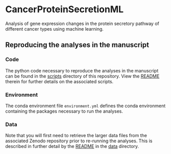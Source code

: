 # CancerProteinSecretionML
Analysis of gene expression changes in the protein secretory pathway of different cancer types using machine learning.

## Reproducing the analyses in the manuscript

### Code
The python code necessary to reproduce the analyses in the manuscript can be found in the [scripts](scripts) directory of this repository. View the [README](scripts/README.md) therein for further details on the associated scripts.

### Environment
The conda environment file `environment.yml` defines the conda environment containing the packages necessary to run the analyses.

### Data
Note that you will first need to retrieve the larger data files from the associated Zenodo repository prior to re-running the analyses. This is described in further detail by the [README](data/README.md) in the [data](data) directory.
